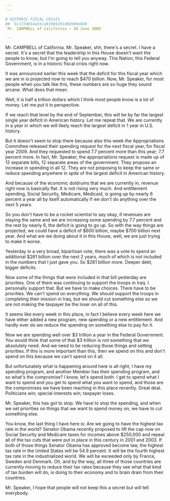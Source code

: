 ```yaml
---
---

# HISTORIC FISCAL CRISIS
## `6c1734014a55ca91969201d6b909e848`
`Mr. CAMPBELL of California — 20 June 2008`

---
```



Mr. CAMPBELL of California. Mr. Speaker, shh, there's a secret. I 
have a secret. It's a secret that the leadership in this House doesn't 
want the people to know; but I'm going to tell you anyway. This Nation, 
this Federal Government, is in a historic fiscal crisis right now.

It was announced earlier this week that the deficit for this fiscal 
year which we are in is projected now to reach $470 billion. Now, Mr. 
Speaker, for most people when you talk like this, these numbers are so 
huge they sound arcane. What does that mean.


Well, it is half a trillion dollars which I think most people know is a 
lot of money. Let me put it in perspective.

If we reach that level by the end of September, this will be by far 
the largest single year deficit in American history. Let me repeat 
that. We are currently in a year in which we will likely reach the 
largest deficit in 1 year in U.S. history.

But it doesn't seem to stop there because also this week the 
Appropriations Committee released their spending request for the next 
fiscal year, for fiscal year 2009. And they requested to spend 7.7 
percent more than this year; 7.7 percent more. In fact, Mr. Speaker, 
the appropriations request is made up of 12 separate bills, 12 separate 
areas of the government. They propose an increase in spending in all 
12. They are not proposing to keep the same or reduce spending anywhere 
in spite of the largest deficit in American history.

And because of the economic doldrums that we are currently in, 
revenue right now is basically flat. It is not rising very much. And 
entitlement spending, Social Security, Medicare, Medicaid, is going up 
by nearly 6 percent a year all by itself automatically if we don't do 
anything over the next 5 years.

So you don't have to be a rocket scientist to say okay, if revenues 
are staying the same and we are increasing some spending by 7.7 percent 
and the rest by nearly 6, the deficit is going to go up. So with the 
way things are projected, we could have a deficit of $600 billion, 
maybe $700 billion next year. And what are we doing about it in this 
House, well, we are just trying to make it worse.

Yesterday in a very broad, bipartisan vote, there was a vote to spend 
an additional $261 billion over the next 2 years, much of which is not 
included in the numbers that I just gave you. So $261 billion more. 
Deeper debt, bigger deficits.

Now some of the things that were included in that bill yesterday are 
priorities. One of them was continuing to support the troops in Iraq. I 
personally support that. But we have to make choices. There have to be 
priorities. We can't spend on everything. We should support the troops 
in completing their mission in Iraq, but we should cut something else 
so we are not making the taxpayer be the loser on all of this.

It seems like every week in this place, in fact I believe every week 
here we have either added a new program, new spending or a new 
entitlement. And hardly ever do we reduce the spending on something 
else to pay for it.

Now we are spending well over $3 trillion a year in the Federal 
Government. You would think that some of that $3 trillion is not 
something that we absolutely need. And we need to be reducing those 
things and setting priorities. If this is more important than this, 
then we spend on this and don't spend on this because we can't spend on 
it all.

But unfortunately what is happening around here is all right, I have 
my spending program, and another Member has their spending program, and 
so what's the compromise? I know, let's spend both. I get to spend what 
I want to spend and you get to spend what you want to spend, and those 
are the compromises we have been reaching in this place recently. Great 
deal. Politicians win; special interests win; taxpayer loses.

Mr. Speaker, this has got to stop. We have to stop the spending, and 
when we set priorities on things that we want to spend money on, we 
have to cut something else.

You know, the last thing I have here is: Are we going to have the 
highest tax rate in the world? Senator Obama recently proposed to lift 
the cap now on Social Security and Medicare taxes for incomes above 
$250,000 and repeal all of the tax cuts that were put in place in this 
century in 2001 and 2003. If both of those things Senator Obama has 
approved become law, the highest tax rate in the United States will be 
54.9 percent. It will be the fourth highest tax rate in the 
industrialized world. We will be exceeded only by France, Sweden and 
Denmark. Oh, and by the way, all three of those countries are currently 
moving to reduce their tax rates because they see what that kind of tax 
burden will do, is doing to their economy and to brain drain from their 
countries.

Mr. Speaker, I hope that people will not keep this a secret but will 
tell everybody.
